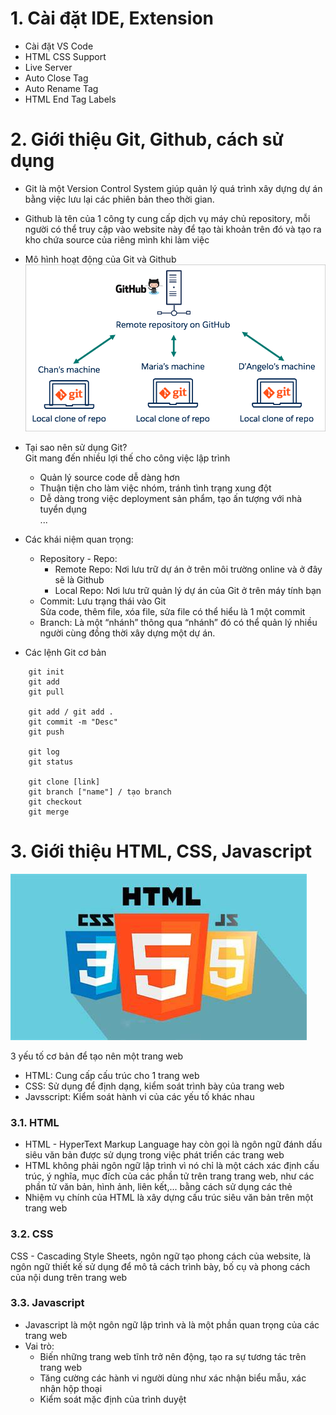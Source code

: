 # 1. Cài đặt IDE, Extension
- Cài đặt VS Code
- HTML CSS Support
- Live Server
- Auto Close Tag
- Auto Rename Tag
- HTML End Tag Labels

# 2. Giới thiệu Git, Github, cách sử dụng
- Git là một Version Control System giúp quản lý quá trình xây dựng dự án bằng việc lưu lại các phiên bản theo thời gian.
- Github là tên của 1 công ty cung cấp dịch vụ máy chủ repository, mỗi người có thể truy cập vào website này để tạo tài khoản trên đó và tạo ra kho chứa source của riêng mình khi làm việc
- Mô hình hoạt động của Git và Github
![Mô hình hoạt động của Git và Github](git-github.png)
- Tại sao nên sử dụng Git? <br>
Git mang đến nhiều lợi thế cho công việc lập trình
    - Quản lý source code dễ dàng hơn
    - Thuận tiện cho làm việc nhóm, tránh tình trạng xung đột 
    - Dễ dàng trong việc deployment sản phẩm, tạo ấn tượng với nhà tuyển dụng <br>
    ... <br>
- Các khái niệm quan trọng:
    - Repository - Repo:
        - Remote Repo: Nơi lưu trữ dự án ở trên môi trường online và ở đây sẽ là Github
        - Local Repo: Nơi lưu trữ quản lý dự án của Git ở trên máy tính bạn
    - Commit: Lưu trạng thái vào Git <br> 
        Sửa code, thêm file, xóa file, sửa file có thể hiểu là 1 một commit
    - Branch: Là một “nhánh” thông qua “nhánh” đó có thể quản lý nhiều người cùng đồng thời xây dựng một dự án.

- Các lệnh Git cơ bản
```
    git init
    git add
    git pull

    git add / git add .
    git commit -m "Desc"
    git push

    git log
    git status

    git clone [link]
    git branch ["name"] / tạo branch
    git checkout
    git merge
```
# 3. Giới thiệu HTML, CSS, Javascript
![HTML-CSS-Javascript](htmlcssjs.jpeg)

3 yếu tố cơ bản để tạo nên một trang web
- HTML: Cung cấp cấu trúc cho 1 trang web
- CSS: Sử dụng để định dạng, kiểm soát trình bày của trang web
- Javsscript: Kiểm soát hành vi của các yếu tố khác nhau

### 3.1. HTML
- HTML - HyperText Markup Language hay còn gọi là ngôn ngữ đánh dấu siêu văn bản được sử dụng trong việc phát triển các trang web
- HTML không phải ngôn ngữ lập trình vì nó chỉ là một cách xác định cấu trúc, ý nghĩa, mục đích của các phần tử trên trang trang web, như các phần tử văn bản, hình ảnh, liên kết,... bằng cách sử dụng các thẻ
- Nhiệm vụ chính của HTML là xây dựng cấu trúc siêu văn bản trên một trang web
### 3.2. CSS
CSS - Cascading Style Sheets, ngôn ngữ tạo phong cách của website, là ngôn ngữ thiết kế sử dụng để mô tả cách trình bày, bố cụ và phong cách của nội dung trên trang web
### 3.3. Javascript
- Javascript là một ngôn ngữ lập trình và là một phần quan trọng của các trang web
- Vai trò:
    - Biến những trang web tĩnh trở nên động, tạo ra sự tương tác trên trang web
    - Tăng cường các hành vi người dùng như xác nhận biểu mẫu, xác nhận hộp thoại
    - Kiểm soát mặc định của trình duyệt